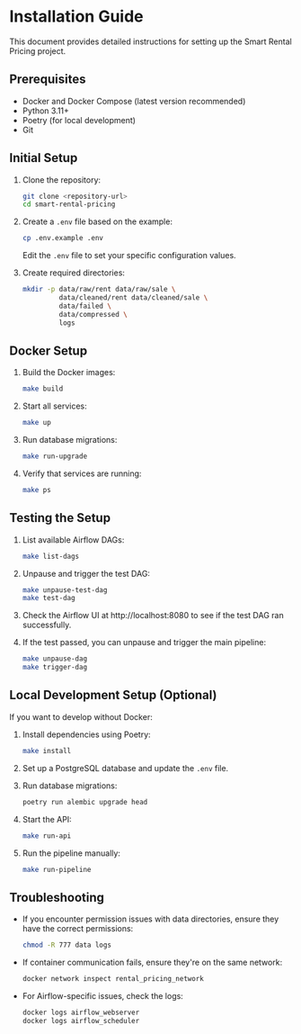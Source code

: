# Installation Guide

This document provides detailed instructions for setting up the Smart Rental Pricing project.

## Prerequisites

- Docker and Docker Compose (latest version recommended)
- Python 3.11+
- Poetry (for local development)
- Git

## Initial Setup

1. Clone the repository:
   ```bash
   git clone <repository-url>
   cd smart-rental-pricing
   ```

2. Create a `.env` file based on the example:
   ```bash
   cp .env.example .env
   ```
   
   Edit the `.env` file to set your specific configuration values.

3. Create required directories:
   ```bash
   mkdir -p data/raw/rent data/raw/sale \
            data/cleaned/rent data/cleaned/sale \
            data/failed \
            data/compressed \
            logs
   ```

## Docker Setup

1. Build the Docker images:
   ```bash
   make build
   ```

2. Start all services:
   ```bash
   make up
   ```

3. Run database migrations:
   ```bash
   make run-upgrade
   ```

4. Verify that services are running:
   ```bash
   make ps
   ```

## Testing the Setup

1. List available Airflow DAGs:
   ```bash
   make list-dags
   ```

2. Unpause and trigger the test DAG:
   ```bash
   make unpause-test-dag
   make test-dag
   ```

3. Check the Airflow UI at http://localhost:8080 to see if the test DAG ran successfully.

4. If the test passed, you can unpause and trigger the main pipeline:
   ```bash
   make unpause-dag
   make trigger-dag
   ```

## Local Development Setup (Optional)

If you want to develop without Docker:

1. Install dependencies using Poetry:
   ```bash
   make install
   ```

2. Set up a PostgreSQL database and update the `.env` file.

3. Run database migrations:
   ```bash
   poetry run alembic upgrade head
   ```

4. Start the API:
   ```bash
   make run-api
   ```

5. Run the pipeline manually:
   ```bash
   make run-pipeline
   ```

## Troubleshooting

- If you encounter permission issues with data directories, ensure they have the correct permissions:
  ```bash
  chmod -R 777 data logs
  ```

- If container communication fails, ensure they're on the same network:
  ```bash
  docker network inspect rental_pricing_network
  ```

- For Airflow-specific issues, check the logs:
  ```bash
  docker logs airflow_webserver
  docker logs airflow_scheduler
  ```